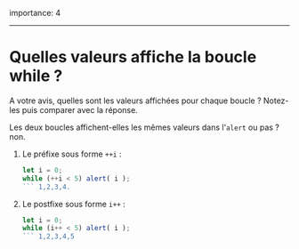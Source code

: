 importance: 4

---

# Quelles valeurs affiche la boucle while ?

A votre avis, quelles sont les valeurs affichées pour chaque boucle ?  Notez-les puis comparer avec la réponse.

Les deux boucles affichent-elles les mêmes valeurs dans l'`alert` ou pas ? non.

1. Le préfixe sous forme `++i` :

    ```js
    let i = 0;
    while (++i < 5) alert( i );
    ``` 1,2,3,4.
2. Le postfixe sous forme `i++` :

    ```js
    let i = 0;
    while (i++ < 5) alert( i );
    ``` 1,2,3,4,5

